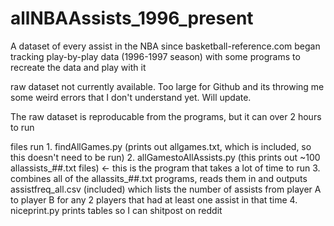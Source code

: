 # allNBAAssists_1996_present
A dataset of every assist in the NBA since basketball-reference.com began tracking play-by-play data (1996-1997 season) with some programs to recreate the data and play with it

raw dataset not currently available. Too large for Github and its throwing me some weird errors that I don't understand yet. Will update.

The raw dataset is reproducable from the programs, but it can over 2 hours to run

files run 1. findAllGames.py (prints out allgames.txt, which is included, so this doesn't need to be run)
2. allGamestoAllAssists.py (this prints out ~100 allassists_##.txt files) <- this is the program that takes a lot of time to run
3. combines all of the allassits_##.txt programs, reads them in and outputs assistfreq_all.csv (included) which lists the number of assists from player A to player B for any 2 players that had at least one assist in that time
4. niceprint.py prints tables so I can shitpost on reddit

